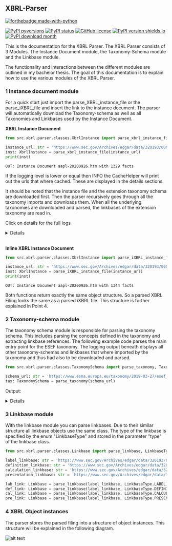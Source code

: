 ## XBRL-Parser

[![forthebadge made-with-python](http://ForTheBadge.com/images/badges/made-with-python.svg)](https://www.python.org/)

[![PyPI pyversions](https://img.shields.io/pypi/pyversions/ansicolortags.svg)](https://pypi.python.org/pypi/ansicolortags/)
[![PyPI status](https://img.shields.io/pypi/status/ansicolortags.svg)](https://pypi.python.org/pypi/ansicolortags/)
[![GitHub license](https://img.shields.io/github/license/Naereen/StrapDown.js.svg)](https://github.com/m4nu3l99/xbrl_parser/master/LICENSE)
[![PyPI version shields.io](https://img.shields.io/pypi/v/ansicolortags.svg)](https://pypi.python.org/pypi/ansicolortags/)
[![PyPI download month](https://img.shields.io/pypi/dm/ansicolortags.svg)](https://pypi.python.org/pypi/ansicolortags/)


This is the documentation for the XBRL Parser. The XBRL Parser consists of 3 Modules. The Instance Document
module, the Taxonomy-Schema module and the Linkbase module.

The functionality and interactions between the different modules are outlined in my bachelor thesis. 
The goal of this documentation is to explain how to use the various modules of the XBRL Parser.

### 1 Instance document module
For a quick start just import the parse_XBRL_instance_file or the parse_iXBRL_file and insert the
link to the instance document. The parser will automatically download the Taxonomy-schema as well as all
Taxonomies and Linkbases used by the Instance Document.

__XBRL Instance Document__
```python
from src.xbrl.parser.classes.XbrlInstance import parse_xbrl_instance_file, XbrlInstance

instance_url: str = 'https://www.sec.gov/Archives/edgar/data/320193/000032019318000145/aapl-20180929.xml'
inst: XbrlInstance = parse_xbrl_instance_file(instance_url)
print(inst)
```
``OUT: Instance Document aapl-20200926.htm with 1329 facts``

If the logging level is lower or equal then INFO the CacheHelper will print out the urls that where
cached. These are displayed in the details sections. 

It should be noted that the instance file and the extension taxonomy schema are downloaded first. 
Then the parser recursively goes through all the taxonomy imports and downloads them.
When all the underlying taxonomies are downloaded and parsed, the linkbases of the extension taxonomy 
are read in.

Click on details for the full logs

<details>

```
INFO:src.helper.CacheHelper:200 https://www.sec.gov/Archives/edgar/data/320193/000032019320000096/aapl-20200926.htm
INFO:src.helper.CacheHelper:200 https://www.sec.gov/Archives/edgar/data/320193/000032019320000096/aapl-20200926.xsd
INFO:src.helper.CacheHelper:200 http://xbrl.fasb.org/srt/2020/elts/srt-2020-01-31.xsd
INFO:src.helper.CacheHelper:200 http://www.xbrl.org/2003/xbrl-instance-2003-12-31.xsd
INFO:src.helper.CacheHelper:200 http://www.xbrl.org/2003/xbrl-linkbase-2003-12-31.xsd
INFO:src.helper.CacheHelper:200 http://www.xbrl.org/2003/xl-2003-12-31.xsd
INFO:src.helper.CacheHelper:200 http://www.xbrl.org/2003/xlink-2003-12-31.xsd
INFO:src.helper.CacheHelper:200 http://www.xbrl.org/dtr/type/numeric-2009-12-16.xsd
INFO:src.helper.CacheHelper:200 http://www.xbrl.org/dtr/type/nonNumeric-2009-12-16.xsd
INFO:src.helper.CacheHelper:200 http://www.xbrl.org/2005/xbrldt-2005.xsd
INFO:src.helper.CacheHelper:200 http://www.xbrl.org/2006/ref-2006-02-27.xsd
INFO:src.helper.CacheHelper:200 http://xbrl.fasb.org/srt/2020/elts/srt-types-2020-01-31.xsd
INFO:src.helper.CacheHelper:200 http://xbrl.fasb.org/us-gaap/2020/elts/us-gaap-2020-01-31.xsd
INFO:src.helper.CacheHelper:200 http://xbrl.fasb.org/us-gaap/2020/elts/us-types-2020-01-31.xsd
INFO:src.helper.CacheHelper:200 http://xbrl.fasb.org/us-gaap/2020/elts/us-roles-2020-01-31.xsd
INFO:src.helper.CacheHelper:200 http://xbrl.fasb.org/us-gaap/2020/elts/us-gaap-eedm-def-2020-01-31.xml
INFO:src.helper.CacheHelper:200 http://xbrl.fasb.org/srt/2020/elts/srt-eedm1-def-2020-01-31.xml
INFO:src.helper.CacheHelper:200 https://xbrl.sec.gov/country/2020/country-2020-01-31.xsd
INFO:src.helper.CacheHelper:200 https://xbrl.sec.gov/dei/2020/dei-2020-01-31.xsd
INFO:src.helper.CacheHelper:200 https://www.sec.gov/Archives/edgar/data/320193/000032019320000096/aapl-20200926_cal.xml
INFO:src.helper.CacheHelper:200 https://www.sec.gov/Archives/edgar/data/320193/000032019320000096/aapl-20200926_def.xml
INFO:src.helper.CacheHelper:200 https://www.sec.gov/Archives/edgar/data/320193/000032019320000096/aapl-20200926_lab.xml
INFO:src.helper.CacheHelper:200 https://www.sec.gov/Archives/edgar/data/320193/000032019320000096/aapl-20200926_pre.xml
OUT: Instance Document aapl-20200926.htm with 1329 facts
```

</details>

<br>

__Inline XBRL Instance Document__
```python
from src.xbrl.parser.classes.XbrlInstance import parse_iXBRL_instance_file, XbrlInstance

instance_url: str = 'https://www.sec.gov/Archives/edgar/data/320193/000032019320000096/aapl-20200926.htm'
inst: XbrlInstance = parse_iXBRL_instance_file(instance_url)
print(inst)
```
``OUT: Instance Document aapl-20200926.htm with 1344 facts``

Both functions return exactly the same object structure. So a parsed XBRL Filing looks the same as a parsed iXBRL file.
This structure is further explained in Point 4. 


### 2 Taxonomy-schema module
The taxonomy schema module is responsible for parsing the taxonomy schema.
This includes parsing the concepts defined in the taxonomy and extracting linkbase references.
The following example code parses the main entry point for the ESEF taxonomy.
The logging output beneath displays all other taxonomy-schemas and linkbases that where imported 
by the taxonomy and thus had also to be downloaded and parsed.

```python
from src.xbrl.parser.classes.TaxonomySchema import parse_taxonomy, TaxonomySchema

schema_url: str = 'https://www.esma.europa.eu/taxonomy/2019-03-27/esef_cor.xsd'
tax: TaxonomySchema = parse_taxonomy(schema_url)
```

Output:
<details>

```
INFO:src.helper.CacheHelper:200 https://www.esma.europa.eu/taxonomy/2019-03-27/esef_cor.xsd
INFO:src.helper.CacheHelper:200 http://www.xbrl.org/2003/xbrl-instance-2003-12-31.xsd
INFO:src.helper.CacheHelper:200 http://www.xbrl.org/2003/xbrl-linkbase-2003-12-31.xsd
INFO:src.helper.CacheHelper:200 http://www.xbrl.org/2003/xl-2003-12-31.xsd
INFO:src.helper.CacheHelper:200 http://www.xbrl.org/2003/xlink-2003-12-31.xsd
INFO:src.helper.CacheHelper:200 http://www.esma.europa.eu/taxonomy/ext/technical.xsd
INFO:src.helper.CacheHelper:200 http://www.xbrl.org/2005/xbrldt-2005.xsd
INFO:src.helper.CacheHelper:200 http://www.xbrl.org/taxonomy/int/lei/CR/2018-11-01/lei-required.xsd
INFO:src.helper.CacheHelper:200 http://www.xbrl.org/taxonomy/int/lei/CR/2018-11-01/lei.xsd
INFO:src.helper.CacheHelper:200 http://www.xbrl.org/taxonomy/int/lei/CR/2018-11-01/lei-formula.xml
INFO:src.helper.CacheHelper:200 http://www.xbrl.org/taxonomy/int/lei/CR/2018-11-01/lei-label.xml
INFO:src.helper.CacheHelper:200 http://www.xbrl.org/taxonomy/int/lei/CR/2018-11-01/lei-required-formula.xml
INFO:src.helper.CacheHelper:200 http://xbrl.ifrs.org/taxonomy/2019-03-27/full_ifrs/labels/in_full_ifrs-en_2019-03-27.xml
INFO:src.helper.CacheHelper:200 http://xbrl.ifrs.org/taxonomy/2019-03-27/full_ifrs/labels/lab_full_ifrs-en_2019-03-27.xml
INFO:src.helper.CacheHelper:200 http://xbrl.ifrs.org/taxonomy/2019-03-27/full_ifrs/labels/doc_full_ifrs-en_2019-03-27.xml
INFO:src.helper.CacheHelper:200 http://xbrl.ifrs.org/taxonomy/2019-03-27/full_ifrs/linkbases/ias_1/ref_ias_1_2019-03-27.xml
INFO:src.helper.CacheHelper:200 http://xbrl.ifrs.org/taxonomy/2019-03-27/full_ifrs/linkbases/ias_10/ref_ias_10_2019-03-27.xml
INFO:src.helper.CacheHelper:200 http://xbrl.ifrs.org/taxonomy/2019-03-27/full_ifrs/linkbases/ias_12/ref_ias_12_2019-03-27.xml
INFO:src.helper.CacheHelper:200 http://xbrl.ifrs.org/taxonomy/2019-03-27/full_ifrs/linkbases/ias_16/ref_ias_16_2019-03-27.xml
INFO:src.helper.CacheHelper:200 http://xbrl.ifrs.org/taxonomy/2019-03-27/full_ifrs/linkbases/ias_19/ref_ias_19_2019-03-27.xml
INFO:src.helper.CacheHelper:200 http://xbrl.ifrs.org/taxonomy/2019-03-27/full_ifrs/linkbases/ias_2/ref_ias_2_2019-03-27.xml
INFO:src.helper.CacheHelper:200 http://xbrl.ifrs.org/taxonomy/2019-03-27/full_ifrs/linkbases/ias_20/ref_ias_20_2019-03-27.xml
INFO:src.helper.CacheHelper:200 http://xbrl.ifrs.org/taxonomy/2019-03-27/full_ifrs/linkbases/ias_21/ref_ias_21_2019-03-27.xml
INFO:src.helper.CacheHelper:200 http://xbrl.ifrs.org/taxonomy/2019-03-27/full_ifrs/linkbases/ias_23/ref_ias_23_2019-03-27.xml
INFO:src.helper.CacheHelper:200 http://xbrl.ifrs.org/taxonomy/2019-03-27/full_ifrs/linkbases/ias_24/ref_ias_24_2019-03-27.xml
INFO:src.helper.CacheHelper:200 http://xbrl.ifrs.org/taxonomy/2019-03-27/full_ifrs/linkbases/ias_26/ref_ias_26_2019-03-27.xml
INFO:src.helper.CacheHelper:200 http://xbrl.ifrs.org/taxonomy/2019-03-27/full_ifrs/linkbases/ias_27/ref_ias_27_2019-03-27.xml
INFO:src.helper.CacheHelper:200 http://xbrl.ifrs.org/taxonomy/2019-03-27/full_ifrs/linkbases/ias_29/ref_ias_29_2019-03-27.xml
INFO:src.helper.CacheHelper:200 http://xbrl.ifrs.org/taxonomy/2019-03-27/full_ifrs/linkbases/ias_33/ref_ias_33_2019-03-27.xml
INFO:src.helper.CacheHelper:200 http://xbrl.ifrs.org/taxonomy/2019-03-27/full_ifrs/linkbases/ias_34/ref_ias_34_2019-03-27.xml
INFO:src.helper.CacheHelper:200 http://xbrl.ifrs.org/taxonomy/2019-03-27/full_ifrs/linkbases/ias_36/ref_ias_36_2019-03-27.xml
INFO:src.helper.CacheHelper:200 http://xbrl.ifrs.org/taxonomy/2019-03-27/full_ifrs/linkbases/ias_37/ref_ias_37_2019-03-27.xml
INFO:src.helper.CacheHelper:200 http://xbrl.ifrs.org/taxonomy/2019-03-27/full_ifrs/linkbases/ias_38/ref_ias_38_2019-03-27.xml
INFO:src.helper.CacheHelper:200 http://xbrl.ifrs.org/taxonomy/2019-03-27/full_ifrs/linkbases/ias_40/ref_ias_40_2019-03-27.xml
INFO:src.helper.CacheHelper:200 http://xbrl.ifrs.org/taxonomy/2019-03-27/full_ifrs/linkbases/ias_41/ref_ias_41_2019-03-27.xml
INFO:src.helper.CacheHelper:200 http://xbrl.ifrs.org/taxonomy/2019-03-27/full_ifrs/linkbases/ias_7/ref_ias_7_2019-03-27.xml
INFO:src.helper.CacheHelper:200 http://xbrl.ifrs.org/taxonomy/2019-03-27/full_ifrs/linkbases/ias_8/ref_ias_8_2019-03-27.xml
INFO:src.helper.CacheHelper:200 http://xbrl.ifrs.org/taxonomy/2019-03-27/full_ifrs/linkbases/ifric_2/ref_ifric_2_2019-03-27.xml
INFO:src.helper.CacheHelper:200 http://xbrl.ifrs.org/taxonomy/2019-03-27/full_ifrs/linkbases/ifric_5/ref_ifric_5_2019-03-27.xml
INFO:src.helper.CacheHelper:200 http://xbrl.ifrs.org/taxonomy/2019-03-27/full_ifrs/linkbases/ifrs_1/ref_ifrs_1_2019-03-27.xml
INFO:src.helper.CacheHelper:200 http://xbrl.ifrs.org/taxonomy/2019-03-27/full_ifrs/linkbases/ifrs_12/ref_ifrs_12_2019-03-27.xml
INFO:src.helper.CacheHelper:200 http://xbrl.ifrs.org/taxonomy/2019-03-27/full_ifrs/linkbases/ifrs_13/ref_ifrs_13_2019-03-27.xml
INFO:src.helper.CacheHelper:200 http://xbrl.ifrs.org/taxonomy/2019-03-27/full_ifrs/linkbases/ifrs_14/ref_ifrs_14_2019-03-27.xml
INFO:src.helper.CacheHelper:200 http://xbrl.ifrs.org/taxonomy/2019-03-27/full_ifrs/linkbases/ifrs_15/ref_ifrs_15_2019-03-27.xml
INFO:src.helper.CacheHelper:200 http://xbrl.ifrs.org/taxonomy/2019-03-27/full_ifrs/linkbases/ifrs_16/ref_ifrs_16_2019-03-27.xml
INFO:src.helper.CacheHelper:200 http://xbrl.ifrs.org/taxonomy/2019-03-27/full_ifrs/linkbases/ifrs_17/ref_ifrs_17_2019-03-27.xml
INFO:src.helper.CacheHelper:200 http://xbrl.ifrs.org/taxonomy/2019-03-27/full_ifrs/linkbases/ifrs_2/ref_ifrs_2_2019-03-27.xml
INFO:src.helper.CacheHelper:200 http://xbrl.ifrs.org/taxonomy/2019-03-27/full_ifrs/linkbases/ifrs_3/ref_ifrs_3_2019-03-27.xml
INFO:src.helper.CacheHelper:200 http://xbrl.ifrs.org/taxonomy/2019-03-27/full_ifrs/linkbases/ifrs_4/ref_ifrs_4_2019-03-27.xml
INFO:src.helper.CacheHelper:200 http://xbrl.ifrs.org/taxonomy/2019-03-27/full_ifrs/linkbases/ifrs_5/ref_ifrs_5_2019-03-27.xml
INFO:src.helper.CacheHelper:200 http://xbrl.ifrs.org/taxonomy/2019-03-27/full_ifrs/linkbases/ifrs_6/ref_ifrs_6_2019-03-27.xml
INFO:src.helper.CacheHelper:200 http://xbrl.ifrs.org/taxonomy/2019-03-27/full_ifrs/linkbases/ifrs_7/ref_ifrs_7_2019-03-27.xml
INFO:src.helper.CacheHelper:200 http://xbrl.ifrs.org/taxonomy/2019-03-27/full_ifrs/linkbases/ifrs_8/ref_ifrs_8_2019-03-27.xml
INFO:src.helper.CacheHelper:200 http://xbrl.ifrs.org/taxonomy/2019-03-27/full_ifrs/linkbases/sic_29/ref_sic_29_2019-03-27.xml
INFO:src.helper.CacheHelper:200 https://www.esma.europa.eu/taxonomy/2019-03-27/esef_cor-for.xml
INFO:src.helper.CacheHelper:200 https://www.esma.europa.eu/taxonomy/2019-03-27/esef_cor-dim.xml
```

</details>



### 3 Linkbase module
With the linkbase module you can parse linkbases. Due to their similar structure all linkbase
objects use the same class. The type of the linkbase is specified by the enum "LinkbaseType" 
and stored in the parameter "type" of the linkbase class.


```python
from src.xbrl.parser.classes.Linkbase import parse_linkbase, LinkbaseType, Linkbase

label_linkbase: str = 'https://www.sec.gov/Archives/edgar/data/320193/000032019318000145/aapl-20180929_lab.xml'
definition_linkbase: str = 'https://www.sec.gov/Archives/edgar/data/320193/000032019318000145/aapl-20180929_def.xml'
calculation_linkbase: str = 'https://www.sec.gov/Archives/edgar/data/320193/000032019318000145/aapl-20180929_cal.xml'
presentation_linkbase: str = 'https://www.sec.gov/Archives/edgar/data/320193/000032019318000145/aapl-20180929_pre.xml'

lab_link: Linkbase = parse_linkbase(label_linkbase, LinkbaseType.LABEL)
def_link: Linkbase = parse_linkbase(label_linkbase, LinkbaseType.DEFINITION)
cal_link: Linkbase = parse_linkbase(label_linkbase, LinkbaseType.CALCULATION)
pre_link: Linkbase = parse_linkbase(label_linkbase, LinkbaseType.PRESENTATION)

```


### 4 XBRL Object instances
The parser stores the parsed filing into a structure of object instances. This structure will be
explained in the following diagram.

![alt text](img/diagrams/parser-class-diagram.png "Class Diagram")
